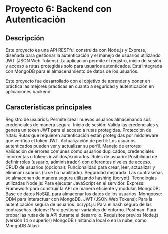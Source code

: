 # Proyecto 6: Backend con Autenticación

## Descripción
Este proyecto es una API RESTful construida con Node.js y Express, diseñada para gestionar la autenticación y el manejo de usuarios utilizando JWT (JSON Web Tokens). La aplicación permite el registro, inicio de sesión y acceso a rutas protegidas solo para usuarios autenticados. Está integrada con MongoDB para el almacenamiento de datos de los usuarios.

Este proyecto fue desarrollado con el objetivo de aprender y poner en práctica las mejores prácticas en cuanto a seguridad y autenticación en aplicaciones backend.

## Características principales

Registro de usuarios: Permite crear nuevos usuarios almacenando sus credenciales de manera segura.
Inicio de sesión: Valida las credenciales y genera un token JWT para el acceso a rutas protegidas.
Protección de rutas: Rutas que requieren autenticación están protegidas por middleware que verifica el token JWT.
Actualización de perfil: Los usuarios autenticados pueden ver y actualizar su perfil.
Manejo de errores: Validación de errores comunes como usuarios duplicados, credenciales incorrectas o tokens inválidos/expirados.
Roles de usuario: Posibilidad de definir roles (usuario, administrador) con diferentes niveles de acceso.
CRUD de usuarios (opcional): Funcionalidad para crear, leer, actualizar y eliminar usuarios (si se ha habilitado).
Seguridad mejorada: Las contraseñas se almacenan de manera segura utilizando hashing (bcrypt).
Tecnologías utilizadas
Node.js: Para ejecutar JavaScript en el servidor.
Express: Framework para construir la API de manera eficiente y modular.
MongoDB: Base de datos NoSQL para almacenar los datos de los usuarios.
Mongoose: ODM para interactuar con MongoDB.
JWT (JSON Web Tokens): Para la autenticación segura de usuarios.
bcrypt.js: Para el hash seguro de las contraseñas.
dotenv: Para gestionar variables de entorno.
Postman: Para probar las rutas de la API durante el desarrollo.
Requisitos previos
Node.js (versión 14 o superior)
MongoDB (instancia local o en la nube, como MongoDB Atlas)
